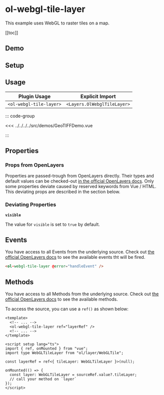 # ol-webgl-tile-layer

This example uses WebGL to raster tiles on a map.

[[toc]]

## Demo

<script setup lang="ts">
import GeoTIFFDemo from "@demos/GeoTIFFDemo.vue"
</script>
<ClientOnly>
<GeoTIFFDemo />
</ClientOnly>

## Setup

<!--@include: ../../layers.plugin.md-->

## Usage

| Plugin Usage            |       Explicit Import       |
| ----------------------- | :-------------------------: |
| `<ol-webgl-tile-layer>` | `<Layers.OlWebglTileLayer>` |

::: code-group

<<< ../../../../src/demos/GeoTIFFDemo.vue

:::

## Properties

### Props from OpenLayers

Properties are passed-trough from OpenLayers directly.
Their types and default values can be checked-out [in the official OpenLayers docs](https://openlayers.org/en/latest/apidoc/module-ol_layer_WebGLTile-WebGLTileLayer.html).
Only some properties deviate caused by reserved keywords from Vue / HTML.
This deviating props are described in the section below.

### Deviating Properties

**`visible`**

The value for `visible` is set to `true` by default.

## Events

You have access to all Events from the underlying source.
Check out [the official OpenLayers docs](https://openlayers.org/en/latest/apidoc/module-ol_layer_WebGLTile-WebGLTileLayer.html) to see the available events tht will be fired.

```html
<ol-webgl-tile-layer @error="handleEvent" />
```

## Methods

You have access to all Methods from the underlying source.
Check out [the official OpenLayers docs](https://openlayers.org/en/latest/apidoc/module-ol_layer_WebGLTile-WebGLTileLayer.html) to see the available methods.

To access the source, you can use a `ref()` as shown below:

```vue
<template>
  <!-- ... -->
  <ol-webgl-tile-layer ref="layerRef" />
  <!-- ... -->
</template>

<script setup lang="ts">
import { ref, onMounted } from "vue";
import type WebGLTileLayer from "ol/layer/WebGLTile";

const layerRef = ref<{ tileLayer: WebGLTileLayer }>(null);

onMounted(() => {
  const layer: WebGLTileLayer = sourceRef.value?.tileLayer;
  // call your method on `layer`
});
</script>
```
